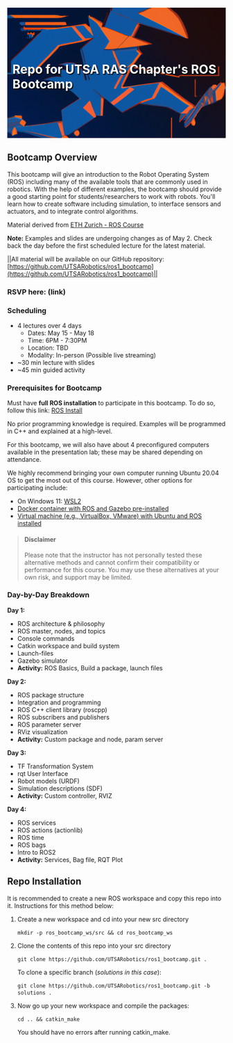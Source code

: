 <p align="center">
  <img src="docs/rowdy_robot.png" style="object-fit: cover; width: 100%; height: 300px;" />
  <h1 style="position: absolute; top: 150px; left: 50%; transform: translateX(-50%); color: white; text-shadow: 2px 2px 2px black;">Repo for UTSA RAS Chapter's ROS Bootcamp</h1>
</p>

## Bootcamp Overview
This bootcamp will give an introduction to the Robot Operating System (ROS) including many of the available tools that are commonly used in robotics. With the help of different examples, the bootcamp should provide a good starting point for students/researchers to work with robots. You'll learn how to create software including simulation, to interface sensors and actuators, and to integrate control algorithms.

Material derived from [ETH Zurich - ROS Course](https://rsl.ethz.ch/education-students/lectures/ros.html)

**Note:** Examples and slides are undergoing changes as of May 2. Check back the day before the first scheduled lecture for the latest material.

||All material will be available on our GitHub repository: [https://github.com/UTSARobotics/ros1_bootcamp](https://github.com/UTSARobotics/ros1_bootcamp)||

### RSVP here: (link)

### Scheduling
- 4 lectures over 4 days
    - Dates: May 15 - May 18
    - Time: 6PM - 7:30PM
    - Location: TBD
    - Modality: In-person (Possible live streaming)
- ~30 min lecture with slides
- ~45 min guided activity

### Prerequisites for Bootcamp

Must have **full ROS installation** to participate in this bootcamp. To do so, follow this link: [ROS Install](http://wiki.ros.org/noetic/Installation/Ubuntu)

No prior programming knowledge is required. Examples will be programmed in C++ and explained at a high-level.

For this bootcamp, we will also have about 4 preconfigured computers available in the presentation lab; these may be shared depending on attendance.

We highly recommend bringing your own computer running Ubuntu 20.04 OS to get the most out of this course. However, other options for participating include:
- On Windows 11: [WSL2](https://github.com/ishkapoor2000/Install_ROS_Noetic_On_WSL)
- [Docker container with ROS and Gazebo pre-installed](http://wiki.ros.org/docker/Tutorials/Docker)
- [Virtual machine (e.g., VirtualBox, VMware) with Ubuntu and ROS installed](https://subscription.packtpub.com/book/iot-&-hardware/9781783554713/1/ch01lvl1sec13/setting-ros-on-virtualbox)

> #### Disclaimer
> Please note that the instructor has not personally tested these alternative methods and cannot confirm their compatibility or performance for this course. You may use these alternatives at your own risk, and support may be limited.



### Day-by-Day Breakdown
**Day 1:**
- ROS architecture & philosophy
- ROS master, nodes, and topics
- Console commands
- Catkin workspace and build system
- Launch-files
- Gazebo simulator
- **Activity:** ROS Basics, Build a package, launch files

**Day 2:**
- ROS package structure
- Integration and programming
- ROS C++ client library (roscpp)
- ROS subscribers and publishers
- ROS parameter server
- RViz visualization
- **Activity:** Custom package and node, param server

**Day 3:**
- TF Transformation System
- rqt User Interface
- Robot models (URDF)
- Simulation descriptions (SDF)
- **Activity:** Custom controller, RVIZ

**Day 4:**
- ROS services
- ROS actions (actionlib)
- ROS time
- ROS bags
- Intro to ROS2
- **Activity:** Services, Bag file, RQT Plot

## Repo Installation
It is recommended to create a new ROS workspace and copy this repo into it. Instructions for this method below:
1. Create a new workspace and cd into your new src directory
    ```
    mkdir -p ros_bootcamp_ws/src && cd ros_bootcamp_ws
    ```
2. Clone the contents of this repo into your src directory
    ```
    git clone https://github.com/UTSARobotics/ros1_bootcamp.git .
    ```
    
    To clone a specific branch (*solutions in this case*):
    ```
    git clone https://github.com/UTSARobotics/ros1_bootcamp.git -b solutions .
    ```

3. Now go up your new workspace and compile the packages:
    ```
    cd .. && catkin_make
    ```
    You should have no errors after running catkin_make.
